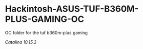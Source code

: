 # Hackintosh-ASUS-TUF-B360M-PLUS-GAMING-OC
 OC folder for the tuf b360m-plus gaming 

 *Catalina 10.15.3*